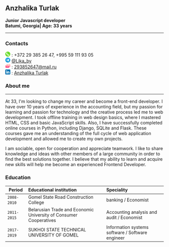 ## Anzhalika Turlak 
**Junior Javascript developer**<br>
**Batumi, Georgia| Age: 33 years** 

---

### Contacts  
![](images/phone.png "Tel:") : +372 29 385 26 47, +995 59 111 93 05  
![](images/telegramm.png "Telegramm:") [@Lika_by](https://t.me/Lika_by)  
![](images/emailRed.png "Email:") : [293852647@mail.ru](293852647@mail.ru)  
![](images/linkedIn.png "LinkedIn:") : [Anzhalika Turlak](https://www.linkedin.com/in/anzhalika-turlak-b3307414a/)  


### About me
---
At 33, I'm looking to change my career and become a front-end developer. I have over 10 years of experience in the accounting field, but my passion for learning and passion for technology and the creative process led me to web development.
I took offline training in web design basics, where I mastered HTML, CSS and basic JavaScript skills. Also, I have successfully completed online courses in Python, including Django, SQLite and Flask. These courses gave me an understanding of the full cycle of web application development and allowed me to create my own projects.

I am sociable, open for cooperation and appreciate teamwork. I like to share knowledge and ideas with other members of a large community in order to find the best solutions together.
I believe that my ability to learn and acquire new skills will help me become an experienced Frontend Developer.


### Education

|    Period     | Educational institution | Speciality |  
| ------------- | :--- | :--- |  
| `2008-2010`   | Gomel State Road Construction College | banking / Economist |  
| `2011-2015`   | Belarusian Trade and Economic University of Consumer Cooperatives | Accounting analysis and audit / Economist |  
| `2017-2019`   | SUKHOI STATE TECHNICAL UNIVERSITY OF GOMEL | Information systems software / Software engineer |  

